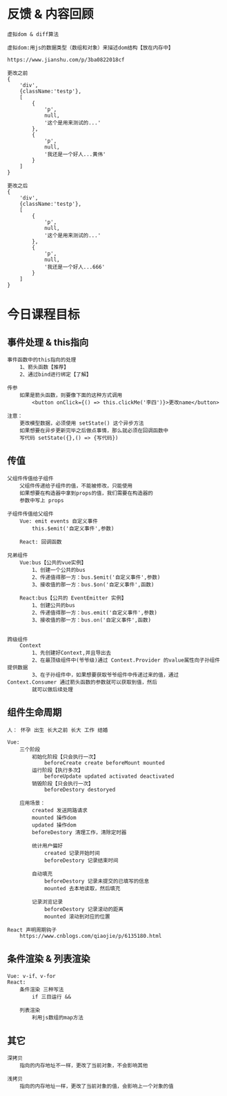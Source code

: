 # 反馈 & 内容回顾
	虚拟dom & diff算法

	虚拟dom:用js的数据类型（数组和对象）来描述dom结构【放在内存中】

	https://www.jianshu.com/p/3ba0822018cf
	
	更改之前
	{
		'div',
		{className:'testp'},
		[
			{
				'p',
				null,
				'这个是用来测试的...'
			},
			{
				'p',
				null,
				'我还是一个好人...黄伟'
			}
		]
	}

	更改之后
	{
		'div',
		{className:'testp'},
		[
			{
				'p',
				null,
				'这个是用来测试的...'
			},
			{
				'p',
				null,
				'我还是一个好人...666'
			}
		]
	}

# 今日课程目标

## 事件处理 & this指向
	事件函数中的this指向的处理
		1、箭头函数【推荐】
		2、通过bind进行绑定【了解】

	传参
		如果是箭头函数，则要像下面的这种方式调用
			<button onClick={() => this.clickMe('李四')}>更改name</button>

	注意：
		更改模型数据，必须使用 setState() 这个异步方法	
		如果想要在异步更新完毕之后做点事情，那么就必须在回调函数中
		写代码 setState({},() => {写代码})

## 传值
	父组件传值给子组件
		父组件传递给子组件的值，不能被修改，只能使用
		如果想要在构造器中拿到props的值，我们需要在构造器的
		参数中写上 props

	子组件传值给父组件
		Vue: emit events 自定义事件
			this.$emit('自定义事件',参数)
			
		React: 回调函数

	兄弟组件
		Vue:bus【公共的vue实例】
			1、创建一个公共的bus
			2、传递值得那一方：bus.$emit('自定义事件',参数)
			3、接收值的那一方：bus.$on('自定义事件',函数)

		React:bus【公共的 EventEmitter 实例】
			1、创建公共的bus
			2、传递值得那一方：bus.emit('自定义事件',参数)
			3、接收值的那一方：bus.on('自定义事件',函数)
			

	跨级组件
		Context
			1、先创建好Context,并且导出去
			2、在最顶级组件中(爷爷级)通过 Context.Provider 的value属性向子孙组件提供数据
			3、在子孙组件中，如果想要获取爷爷组件中传递过来的值，通过 Context.Consumer 通过箭头函数的参数就可以获取到值，然后
			就可以做后续处理

## 组件生命周期
	人： 怀孕 出生 长大之前 长大 工作 结婚

	Vue:
		三个阶段
			初始化阶段【只会执行一次】
				beforeCreate create beforeMount mounted
			运行阶段【执行多次】
				beforeUpdate updated activated deactivated
			销毁阶段【只会执行一次】
				beforeDestory destoryed

		应用场景：
			created 发送网路请求
			mounted 操作dom
			updated 操作dom
			beforeDestory 清理工作，清除定时器

			统计用户偏好
				created 记录开始时间
				beforeDestory 记录结束时间

			自动填充
				beforeDestory 记录未提交的已填写的信息
				mounted 去本地读取，然后填充

			记录浏览记录
				beforeDestory 记录滚动的距离
				mounted 滚动到对应的位置

	React 声明周期钩子
		https://www.cnblogs.com/qiaojie/p/6135180.html

## 条件渲染 & 列表渲染
	Vue: v-if、v-for
	React:
		条件渲染 三种写法
			if 三目运行 &&

		列表渲染
			利用js数组的map方法

## 其它
	深拷贝
		指向的内存地址不一样，更改了当前对象，不会影响其他
			
	浅拷贝
		指向的内存地址一样，更改了当前对象的值，会影响上一个对象的值
